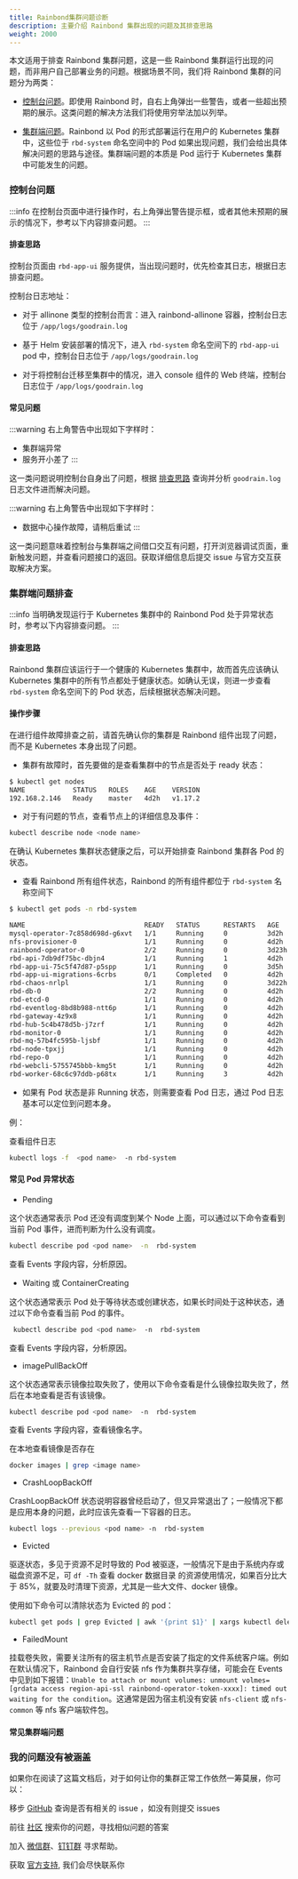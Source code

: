 ```yaml
---
title: Rainbond集群问题诊断
description: 主要介绍 Rainbond 集群出现的问题及其排查思路
weight: 2000
---
```


本文适用于排查 Rainbond 集群问题，这是一些 Rainbond 集群运行出现的问题，而非用户自己部署业务的问题。根据场景不同，我们将 Rainbond 集群的问题分为两类：

- [控制台问题](#控制台问题)。即使用 Rainbond 时，自右上角弹出一些警告，或者一些超出预期的展示。这类问题的解决方法我们将使用穷举法加以列举。

- [集群端问题](#集群端问题排查)。Rainbond 以 Pod 的形式部署运行在用户的 Kubernetes 集群中，这些位于 `rbd-system` 命名空间中的 Pod 如果出现问题，我们会给出具体解决问题的思路与途径。集群端问题的本质是 Pod 运行于 Kubernetes 集群中可能发生的问题。

### 控制台问题

:::info
在控制台页面中进行操作时，右上角弹出警告提示框，或者其他未预期的展示的情况下，参考以下内容排查问题。
:::

#### 排查思路

控制台页面由 `rbd-app-ui` 服务提供，当出现问题时，优先检查其日志，根据日志排查问题。

控制台日志地址：

- 对于 allinone 类型的控制台而言：进入 rainbond-allinone 容器，控制台日志位于 `/app/logs/goodrain.log`

- 基于 Helm 安装部署的情况下，进入 `rbd-system` 命名空间下的 `rbd-app-ui` pod 中，控制台日志位于 `/app/logs/goodrain.log`

- 对于将控制台迁移至集群中的情况，进入 console 组件的 Web 终端，控制台日志位于 `/app/logs/goodrain.log`

#### 常见问题

:::warning
右上角警告中出现如下字样时：

- 集群端异常
- 服务开小差了
  :::

这一类问题说明控制台自身出了问题，根据 [排查思路](#排查思路) 查询并分析 `goodrain.log` 日志文件进而解决问题。

:::warning
右上角警告中出现如下字样时：

- 数据中心操作故障，请稍后重试
  :::

这一类问题意味着控制台与集群端之间借口交互有问题，打开浏览器调试页面，重新触发问题，并查看问题接口的返回。获取详细信息后提交 issue 与官方交互获取解决方案。

### 集群端问题排查

:::info
当明确发现运行于 Kubernetes 集群中的 Rainbond Pod 处于异常状态时，参考以下内容排查问题。
:::

#### 排查思路

Rainbond 集群应该运行于一个健康的 Kubernetes 集群中，故而首先应该确认 Kubernetes 集群中的所有节点都处于健康状态。如确认无误，则进一步查看 `rbd-system` 命名空间下的 Pod 状态，后续根据状态解决问题。

#### 操作步骤

在进行组件故障排查之前，请首先确认你的集群是 Rainbond 组件出现了问题，而不是 Kubernetes 本身出现了问题。

- 集群有故障时，首先要做的是查看集群中的节点是否处于 ready 状态：

```bash
$ kubectl get nodes
NAME            STATUS   ROLES    AGE    VERSION
192.168.2.146   Ready    master   4d2h   v1.17.2
```

- 对于有问题的节点，查看节点上的详细信息及事件：

```bash
kubectl describe node <node name>
```

在确认 Kubernetes 集群状态健康之后，可以开始排查 Rainbond 集群各 Pod 的状态。

- 查看 Rainbond 所有组件状态，Rainbond 的所有组件都位于 `rbd-system` 名称空间下

```bash
$ kubectl get pods -n rbd-system

NAME                              READY   STATUS      RESTARTS   AGE
mysql-operator-7c858d698d-g6xvt   1/1     Running     0          3d2h
nfs-provisioner-0                 1/1     Running     0          4d2h
rainbond-operator-0               2/2     Running     0          3d23h
rbd-api-7db9df75bc-dbjn4          1/1     Running     1          4d2h
rbd-app-ui-75c5f47d87-p5spp       1/1     Running     0          3d5h
rbd-app-ui-migrations-6crbs       0/1     Completed   0          4d2h
rbd-chaos-nrlpl                   1/1     Running     0          3d22h
rbd-db-0                          2/2     Running     0          4d2h
rbd-etcd-0                        1/1     Running     0          4d2h
rbd-eventlog-8bd8b988-ntt6p       1/1     Running     0          4d2h
rbd-gateway-4z9x8                 1/1     Running     0          4d2h
rbd-hub-5c4b478d5b-j7zrf          1/1     Running     0          4d2h
rbd-monitor-0                     1/1     Running     0          4d2h
rbd-mq-57b4fc595b-ljsbf           1/1     Running     0          4d2h
rbd-node-tpxjj                    1/1     Running     0          4d2h
rbd-repo-0                        1/1     Running     0          4d2h
rbd-webcli-5755745bbb-kmg5t       1/1     Running     0          4d2h
rbd-worker-68c6c97ddb-p68tx       1/1     Running     3          4d2h
```

- 如果有 Pod 状态是非 Running 状态，则需要查看 Pod 日志，通过 Pod 日志基本可以定位到问题本身。

例：

查看组件日志

```bash
kubectl logs -f  <pod name>  -n rbd-system
```

#### 常见 Pod 异常状态

- Pending

这个状态通常表示 Pod 还没有调度到某个 Node 上面，可以通过以下命令查看到当前 Pod 事件，进而判断为什么没有调度。

```bash
kubectl describe pod <pod name>  -n  rbd-system
```

查看 Events 字段内容，分析原因。

- Waiting 或 ContainerCreating

这个状态通常表示 Pod 处于等待状态或创建状态，如果长时间处于这种状态，通过以下命令查看当前 Pod 的事件。

```bash
 kubectl describe pod <pod name>  -n  rbd-system
```

查看 Events 字段内容，分析原因。

- imagePullBackOff

这个状态通常表示镜像拉取失败了，使用以下命令查看是什么镜像拉取失败了，然后在本地查看是否有该镜像。

```bash
kubectl describe pod <pod name>  -n  rbd-system
```

查看 Events 字段内容，查看镜像名字。

在本地查看镜像是否存在

```bash
docker images | grep <image name>
```

- CrashLoopBackOff

CrashLoopBackOff 状态说明容器曾经启动了，但又异常退出了；一般情况下都是应用本身的问题，此时应该先查看一下容器的日志。

```bash
kubectl logs --previous <pod name> -n  rbd-system
```

- Evicted

驱逐状态，多见于资源不足时导致的 Pod 被驱逐，一般情况下是由于系统内存或磁盘资源不足，可 `df -Th` 查看 docker 数据目录 的资源使用情况，如果百分比大于 85%，就要及时清理下资源，尤其是一些大文件、docker 镜像。

使用如下命令可以清除状态为 Evicted 的 pod：

```bash
kubectl get pods | grep Evicted | awk '{print $1}' | xargs kubectl delete pod
```

- FailedMount

挂载卷失败，需要关注所有的宿主机节点是否安装了指定的文件系统客户端。例如在默认情况下，Rainbond 会自行安装 nfs 作为集群共享存储，可能会在 Events 中见到如下报错：`Unable to attach or mount volumes: unmount volmes=[grdata access region-api-ssl rainbond-operator-token-xxxx]: timed out waiting for the condition`。这通常是因为宿主机没有安装 `nfs-client` 或 `nfs-common` 等 nfs 客户端软件包。

#### 常见集群端问题

### 我的问题没有被涵盖

如果你在阅读了这篇文档后，对于如何让你的集群正常工作依然一筹莫展，你可以：

移步 [GitHub](https://github.com/goodrain/rainbond/issues) 查询是否有相关的 issue ，如没有则提交 issues

前往 [社区](https://t.goodrain.com/) 搜索你的问题，寻找相似问题的答案

加入 [微信群](/community/support#微信群)、[钉钉群](/community/support#钉钉群) 寻求帮助。

获取 [官方支持](https://p5yh4rek1e.feishu.cn/share/base/shrcn4dG9z5zvbZZWd1MFf6ILBg/), 我们会尽快联系你
